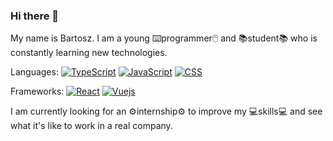### Hi there 👋

My name is Bartosz. I am a young ⌨️programmer🖱️ and 📚student📚 who is constantly learning new technologies.

Languages:
[![TypeScript](https://img.shields.io/badge/typescript-%23007ACC.svg?style=for-the-badge&logo=typescript&logoColor=white)](https://github.com/bpieczek)
[![JavaScript](https://img.shields.io/badge/javascript-%23323330.svg?style=for-the-badge&logo=javascript&logoColor=%23F7DF1E)](https://github.com/bpieczek)
[![CSS](https://img.shields.io/badge/CSS-239120?&style=for-the-badge&logo=css3&logoColor=white)](https://github.com/bpieczek)

Frameworks:
[![React](https://img.shields.io/badge/react-%2320232a.svg?style=for-the-badge&logo=react&logoColor=%2361DAFB)](https://github.com/bpieczek)
[![Vuejs](https://img.shields.io/badge/vuejs-%2335495e.svg?style=for-the-badge&logo=vuedotjs&logoColor=%234FC08D)](https://github.com/bpieczek)

I am currently looking for an ⚙️internship⚙️ to improve my 💻skills💻 and see what it's like to work in a real company.
